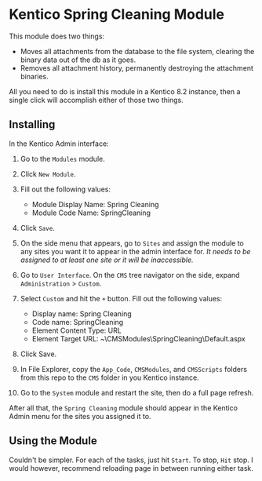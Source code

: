 # Kentico Spring Cleaning Module

This module does two things:

* Moves all attachments from the database to the file system, clearing the binary data out of the db as it goes.
* Removes all attachment history, permanently destroying the attachment binaries.

All you need to do is install this module in a Kentico 8.2 instance, then a single click will accomplish either of those two things.

## Installing

In the Kentico Admin interface:

1. Go to the `Modules` module.
1. Click `New Module`.
1. Fill out the following values:

    * Module Display Name: Spring Cleaning
    * Module Code Name: SpringCleaning

1. Click `Save`.
1. On the side menu that appears, go to `Sites` and assign the module to any sites you want it to appear in the admin interface for. _It needs to be assigned to at least one site or it will be inaccessible._
1. Go to `User Interface`. On the `CMS` tree navigator on the side, expand `Administration` > `Custom`.
1. Select `Custom` and hit the `+` button. Fill out the following values:

    * Display name: Spring Cleaning
    * Code name: SpringCleaning
    * Element Content Type: URL
    * Element Target URL: ~\CMSModules\SpringCleaning\Default.aspx

1. Click Save.
1. In File Explorer, copy the `App_Code`, `CMSModules`, and `CMSScripts` folders from this repo to the `CMS` folder in you Kentico instance.
1. Go to the `System` module and restart the site, then do a full page refresh.

After all that, the `Spring Cleaning` module should appear in the Kentico Admin menu for the sites you assigned it to.

## Using the Module

Couldn't be simpler. For each of the tasks, just hit `Start`. To stop, `Hit` stop. I would however, recommend reloading page in between running either task.